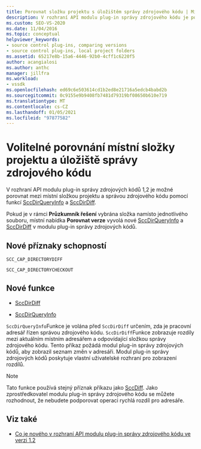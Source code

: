```yaml
---
title: Porovnat složku projektu s úložištěm správy zdrojového kódu | Microsoft Docs
description: V rozhraní API modulu plug-in správy zdrojového kódu je porovnání mezi místní složkou projektu a správou zdrojového kódu provedeno pomocí SccDirQueryInfo a SccDirDiff.
ms.custom: SEO-VS-2020
ms.date: 11/04/2016
ms.topic: conceptual
helpviewer_keywords:
- source control plug-ins, comparing versions
- source control plug-ins, local project folders
ms.assetid: 65217e8b-15a6-4446-92b0-4cff1c6220f5
author: acangialosi
ms.author: anthc
manager: jillfra
ms.workload:
- vssdk
ms.openlocfilehash: ed69c6e503614cd1b2ed8e21716a5edcb4babd2b
ms.sourcegitcommit: 0c9155e9b9408fb7481d79319bf08650b610e719
ms.translationtype: MT
ms.contentlocale: cs-CZ
ms.lasthandoff: 01/05/2021
ms.locfileid: "97877582"
---
```

# <a name="optional-comparison-of-local-project-folder-to-source-control-store"></a>Volitelné porovnání místní složky projektu a úložiště správy zdrojového kódu
V rozhraní API modulu plug-in správy zdrojových kódů 1,2 je možné porovnat mezi místní složkou projektu a správou zdrojového kódu pomocí funkcí [SccDirQueryInfo](../../extensibility/sccdirqueryinfo-function.md) a [SccDirDiff](../../extensibility/sccdirdiff-function.md).

 Pokud je v rámci **Průzkumník řešení** vybrána složka namísto jednotlivého souboru, místní nabídka **Porovnat verze** vyvolá nové [SccDirQueryInfo](../../extensibility/sccdirqueryinfo-function.md) a [SccDirDiff](../../extensibility/sccdirdiff-function.md) v modulu plug-in správy zdrojových kódů.

## <a name="new-capability-flags"></a>Nové příznaky schopností
 `SCC_CAP_DIRECTORYDIFF`

 `SCC_CAP_DIRECTORYCHECKOUT`

## <a name="new-functions"></a>Nové funkce
- [SccDirDiff](../../extensibility/sccdirdiff-function.md)

- [SccDirQueryInfo](../../extensibility/sccdirqueryinfo-function.md)

 `SccDirQueryInfo`Funkce je volána před `SccDirDiff` určením, zda je pracovní adresář řízen správou zdrojového kódu. `SccDirDiff`Funkce zobrazuje rozdíly mezi aktuálním místním adresářem a odpovídající složkou správy zdrojového kódu. Tento příkaz požádá modul plug-in správy zdrojových kódů, aby zobrazil seznam změn v adresáři. Modul plug-in správy zdrojových kódů poskytuje vlastní uživatelské rozhraní pro zobrazení rozdílů.

> [!NOTE]
> Tato funkce používá stejný příznak příkazu jako [SccDiff](../../extensibility/sccdiff-function.md). Jako zprostředkovatel modulu plug-in správy zdrojového kódu se můžete rozhodnout, že nebudete podporovat operaci rychlá rozdíl pro adresáře.

## <a name="see-also"></a>Viz také
- [Co je nového v rozhraní API modulu plug-in správy zdrojového kódu ve verzi 1.2](../../extensibility/internals/what-s-new-in-the-source-control-plug-in-api-version-1-2.md)
